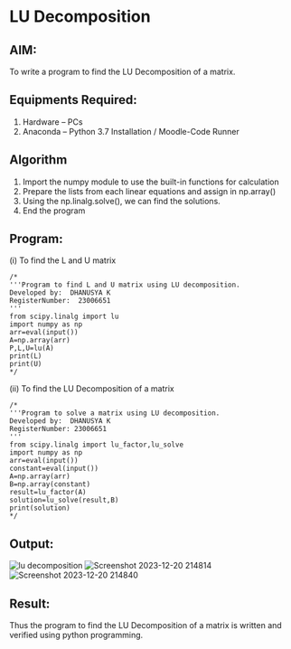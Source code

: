 # LU Decomposition 

## AIM:
To write a program to find the LU Decomposition of a matrix.

## Equipments Required:
1. Hardware – PCs
2. Anaconda – Python 3.7 Installation / Moodle-Code Runner

## Algorithm
1. Import the numpy module to use the built-in functions for calculation
2. Prepare the lists from each linear equations and assign in np.array()
3. Using the np.linalg.solve(), we can find the solutions.
4. End the program

## Program:
(i) To find the L and U matrix
```
/*
'''Program to find L and U matrix using LU decomposition.
Developed by:  DHANUSYA K
RegisterNumber:  23006651
'''
from scipy.linalg import lu
import numpy as np
arr=eval(input())
A=np.array(arr)
P,L,U=lu(A)
print(L)
print(U)
*/
```
(ii) To find the LU Decomposition of a matrix
```
/*
'''Program to solve a matrix using LU decomposition.
Developed by:  DHANUSYA K
RegisterNumber: 23006651
'''
from scipy.linalg import lu_factor,lu_solve
import numpy as np
arr=eval(input())
constant=eval(input())
A=np.array(arr)
B=np.array(constant)
result=lu_factor(A)
solution=lu_solve(result,B)
print(solution) 
*/
```

## Output:
![lu decomposition]()
![Screenshot 2023-12-20 214814](https://github.com/Dhanu654/LU-Decomposition/assets/148514965/0958f2b9-7dcd-41bb-b968-416c80a4d6a3)
![Screenshot 2023-12-20 214840](https://github.com/Dhanu654/LU-Decomposition/assets/148514965/581cb09e-d8f3-41f4-a2b1-fdd0147810f1)



## Result:
Thus the program to find the LU Decomposition of a matrix is written and verified using python programming.

